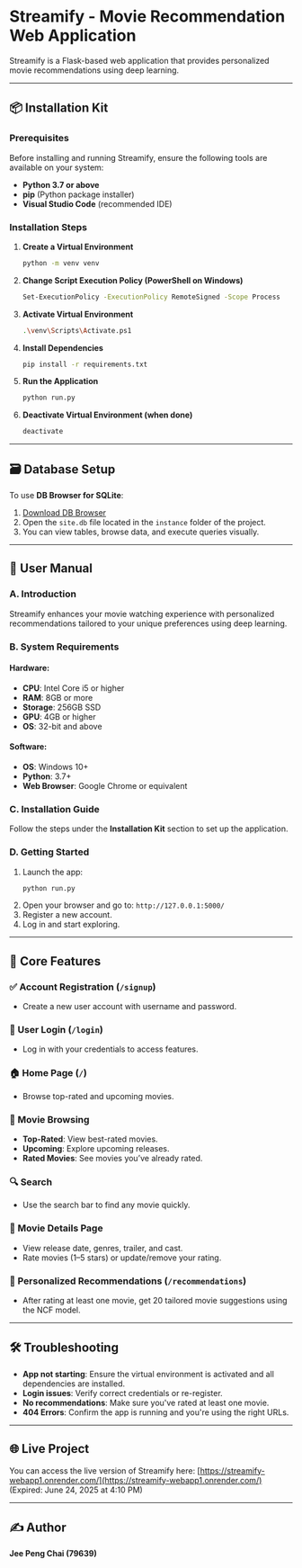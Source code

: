 # Streamify - Movie Recommendation Web Application

Streamify is a Flask-based web application that provides personalized movie recommendations using deep learning.

---

## 📦 Installation Kit

### Prerequisites

Before installing and running Streamify, ensure the following tools are available on your system:

- **Python 3.7 or above**
- **pip** (Python package installer)
- **Visual Studio Code** (recommended IDE)

### Installation Steps

1. **Create a Virtual Environment**
   ```bash
   python -m venv venv
   ```

2. **Change Script Execution Policy (PowerShell on Windows)**
   ```bash
   Set-ExecutionPolicy -ExecutionPolicy RemoteSigned -Scope Process
   ```

3. **Activate Virtual Environment**
   ```bash
   .\venv\Scripts\Activate.ps1
   ```

4. **Install Dependencies**
   ```bash
   pip install -r requirements.txt
   ```

5. **Run the Application**
   ```bash
   python run.py
   ```

6. **Deactivate Virtual Environment (when done)**
   ```bash
   deactivate
   ```

---

## 🗃️ Database Setup

To use **DB Browser for SQLite**:

1. [Download DB Browser](https://sqlitebrowser.org/dl/)
2. Open the `site.db` file located in the `instance` folder of the project.
3. You can view tables, browse data, and execute queries visually.

---

## 👥 User Manual

### A. Introduction

Streamify enhances your movie watching experience with personalized recommendations tailored to your unique preferences using deep learning.

### B. System Requirements

#### Hardware:
- **CPU**: Intel Core i5 or higher
- **RAM**: 8GB or more
- **Storage**: 256GB SSD
- **GPU**: 4GB or higher
- **OS**: 32-bit and above

#### Software:
- **OS**: Windows 10+
- **Python**: 3.7+
- **Web Browser**: Google Chrome or equivalent

### C. Installation Guide

Follow the steps under the **Installation Kit** section to set up the application.

### D. Getting Started

1. Launch the app:
   ```bash
   python run.py
   ```
2. Open your browser and go to: `http://127.0.0.1:5000/`
3. Register a new account.
4. Log in and start exploring.

---

## 🚀 Core Features

### ✅ Account Registration (`/signup`)
- Create a new user account with username and password.

### 🔐 User Login (`/login`)
- Log in with your credentials to access features.

### 🏠 Home Page (`/`)
- Browse top-rated and upcoming movies.

### 🎥 Movie Browsing
- **Top-Rated**: View best-rated movies.
- **Upcoming**: Explore upcoming releases.
- **Rated Movies**: See movies you’ve already rated.

### 🔍 Search
- Use the search bar to find any movie quickly.

### 📄 Movie Details Page
- View release date, genres, trailer, and cast.
- Rate movies (1–5 stars) or update/remove your rating.

### 🌟 Personalized Recommendations (`/recommendations`)
- After rating at least one movie, get 20 tailored movie suggestions using the NCF model.

---

## 🛠 Troubleshooting

- **App not starting**: Ensure the virtual environment is activated and all dependencies are installed.
- **Login issues**: Verify correct credentials or re-register.
- **No recommendations**: Make sure you've rated at least one movie.
- **404 Errors**: Confirm the app is running and you're using the right URLs.


---

## 🌐 Live Project

You can access the live version of Streamify here: [https://streamify-webapp1.onrender.com/](https://streamify-webapp1.onrender.com/) (Expired: June 24, 2025 at 4:10 PM)

---

## ✍️ Author

**Jee Peng Chai (79639)**
